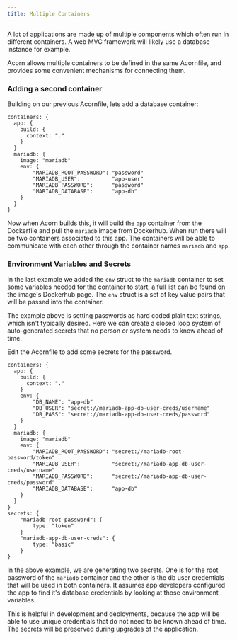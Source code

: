 ```yaml
---
title: Multiple Containers
---
```


A lot of applications are made up of multiple components which often run in different containers. A web MVC framework will likely use a database instance for example.

Acorn allows multiple containers to be defined in the same Acornfile, and provides some convenient mechanisms for connecting them.

### Adding a second container

Building on our previous Acornfile, lets add a database container:

```cue
containers: {
  app: {
    build: {
      context: "."
    }
  }
  mariadb: {
    image: "mariadb"
    env: {
        "MARIADB_ROOT_PASSWORD": "password"
        "MARIADB_USER":          "app-user"
        "MARIADB_PASSWORD":      "password"
        "MARIADB_DATABASE":      "app-db"
    }
  }
}
```

Now when Acorn builds this, it will build the `app` container from the Dockerfile and pull the `mariadb` image from Dockerhub. When run there will be two containers associated to this app. The containers will be able to communicate with each other through the container names `mariadb` and `app`.

### Environment Variables and Secrets

In the last example we added the `env` struct to the `mariadb` container to set some variables needed for the container to start, a full list can be found on the image's Dockerhub page. The `env` struct is a set of key value pairs that will be passed into the container.

The example above is setting passwords as hard coded plain text strings, which isn't typically desired. Here we can create a closed loop system of auto-generated secrets that no person or system needs to know ahead of time.

Edit the Acornfile to add some secrets for the password.

```cue
containers: {
  app: {
    build: {
      context: "."
    }
    env: {
        "DB_NAME": "app-db"
        "DB_USER": "secret://mariadb-app-db-user-creds/username"
        "DB_PASS": "secret://mariadb-app-db-user-creds/password"
    }
  }
  mariadb: {
    image: "mariadb"
    env: {
        "MARIADB_ROOT_PASSWORD": "secret://mariadb-root-password/token"
        "MARIADB_USER":          "secret://mariadb-app-db-user-creds/username"
        "MARIADB_PASSWORD":      "secret://mariadb-app-db-user-creds/password"
        "MARIADB_DATABASE":      "app-db"
    }
  }
}
secrets: {
    "mariadb-root-password": {
        type: "token"
    }
    "mariadb-app-db-user-creds": {
        type: "basic"
    }
}
```

In the above example, we are generating two secrets. One is for the root password of the `mariadb` container and the other is the db user credentials that will be used in both containers. It assumes app developers configured the app to find it's database credentials by looking at those environment variables.

This is helpful in development and deployments, because the app will be able to use unique credentials that do not need to be known ahead of time. The secrets will be preserved during upgrades of the application.
